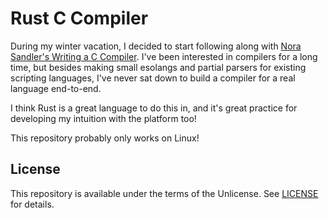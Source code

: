# Rust C Compiler
During my winter vacation, I decided to start following along with [Nora Sandler's Writing a C Compiler](https://norasandler.com/2017/11/29/Write-a-Compiler.html). I've been interested in compilers for a long time, but besides making small esolangs and partial parsers for existing scripting languages, I've never sat down to build a compiler for a real language end-to-end.

I think Rust is a great language to do this in, and it's great practice for developing my intuition with the platform too!

This repository probably only works on Linux!

## License
This repository is available under the terms of the Unlicense. See [LICENSE](LICENSE) for details.

